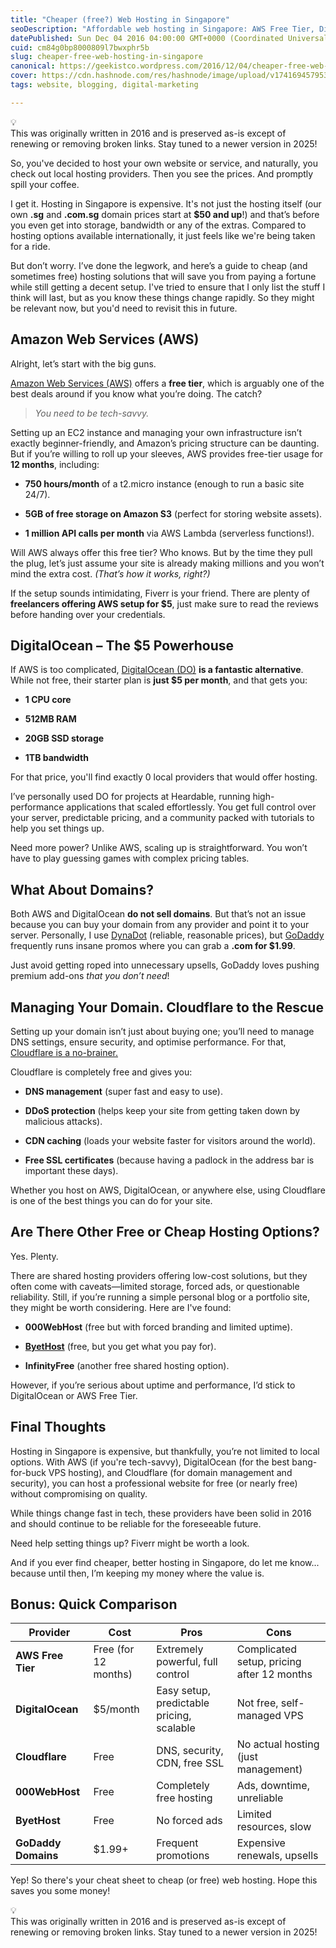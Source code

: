 ```yaml
---
title: "Cheaper (free?) Web Hosting in Singapore"
seoDescription: "Affordable web hosting in Singapore: AWS Free Tier, DigitalOcean ($5/month), and Cloudflare for security & speed. Get more for less!"
datePublished: Sun Dec 04 2016 04:00:00 GMT+0000 (Coordinated Universal Time)
cuid: cm84g0bp8000809l7bwxphr5b
slug: cheaper-free-web-hosting-in-singapore
canonical: https://geekistco.wordpress.com/2016/12/04/cheaper-free-web-hosting-in-singapore/
cover: https://cdn.hashnode.com/res/hashnode/image/upload/v1741694579530/ef5aaf6e-f0bf-4ba4-a840-939365a309bb.png
tags: website, blogging, digital-marketing

---
```


<div data-node-type="callout">
<div data-node-type="callout-emoji">💡</div>
<div data-node-type="callout-text">This was originally written in 2016 and is preserved as-is except of renewing or removing broken links. Stay tuned to a newer version in 2025!</div>
</div>

So, you've decided to host your own website or service, and naturally, you check out local hosting providers. Then you see the prices. And promptly spill your coffee.

I get it. Hosting in Singapore is expensive. It's not just the hosting itself (our own **.sg** and **.com.sg** domain prices start at **$50 and up**!) and that’s before you even get into storage, bandwidth or any of the extras. Compared to hosting options available internationally, it just feels like we're being taken for a ride.

But don’t worry. I’ve done the legwork, and here’s a guide to cheap (and sometimes free) hosting solutions that will save you from paying a fortune while still getting a decent setup. I've tried to ensure that I only list the stuff I think will last, but as you know these things change rapidly. So they might be relevant now, but you'd need to revisit this in future.

## Amazon Web Services (AWS)

Alright, let’s start with the big guns.

[Amazon Web Services (AWS)](https://aws.amazon.com/free/) offers a **free tier**, which is arguably one of the best deals around if you know what you’re doing. The catch?

> *You need to be tech-savvy.*

Setting up an EC2 instance and managing your own infrastructure isn’t exactly beginner-friendly, and Amazon’s pricing structure can be daunting. But if you’re willing to roll up your sleeves, AWS provides free-tier usage for **12 months**, including:

* **750 hours/month** of a t2.micro instance (enough to run a basic site 24/7).
    
* **5GB of free storage on Amazon S3** (perfect for storing website assets).
    
* **1 million API calls per month** via AWS Lambda (serverless functions!).
    

Will AWS always offer this free tier? Who knows. But by the time they pull the plug, let’s just assume your site is already making millions and you won’t mind the extra cost. *(That’s how it works, right?)*

If the setup sounds intimidating, Fiverr is your friend. There are plenty of **freelancers offering AWS setup for $5**, just make sure to read the reviews before handing over your credentials.

## DigitalOcean – The $5 Powerhouse

If AWS is too complicated, [DigitalOcean (DO)](https://www.digitalocean.com/) **is a fantastic alternative**. While not free, their starter plan is **just $5 per month**, and that gets you:

* **1 CPU core**
    
* **512MB RAM**
    
* **20GB SSD storage**
    
* **1TB bandwidth**
    

For that price, you'll find exactly 0 local providers that would offer hosting.

I’ve personally used DO for projects at Heardable, running high-performance applications that scaled effortlessly. You get full control over your server, predictable pricing, and a community packed with tutorials to help you set things up.

Need more power? Unlike AWS, scaling up is straightforward. You won’t have to play guessing games with complex pricing tables.

## What About Domains?

Both AWS and DigitalOcean **do not sell domains**. But that’s not an issue because you can buy your domain from any provider and point it to your server. Personally, I use [DynaDot](https://dynadot.com) (reliable, reasonable prices), but [GoDaddy](https://godaddy.com) frequently runs insane promos where you can grab a **.com for $1.99**.

Just avoid getting roped into unnecessary upsells, GoDaddy loves pushing premium add-ons *that you don’t need*!

## Managing Your Domain. Cloudflare to the Rescue

Setting up your domain isn’t just about buying one; you’ll need to manage DNS settings, ensure security, and optimise performance. For that, [Cloudflare is a no-brainer.](https://www.cloudflare.com/)

Cloudflare is completely free and gives you:

* **DNS management** (super fast and easy to use).
    
* **DDoS protection** (helps keep your site from getting taken down by malicious attacks).
    
* **CDN caching** (loads your website faster for visitors around the world).
    
* **Free SSL certificates** (because having a padlock in the address bar is important these days).
    

Whether you host on AWS, DigitalOcean, or anywhere else, using Cloudflare is one of the best things you can do for your site.

## Are There Other Free or Cheap Hosting Options?

Yes. Plenty.

There are shared hosting providers offering low-cost solutions, but they often come with caveats—limited storage, forced ads, or questionable reliability. Still, if you’re running a simple personal blog or a portfolio site, they might be worth considering. Here are I've found:

* **000WebHost** (free but with forced branding and limited uptime).
    
* [**ByetHost**](https://byet.host/) (free, but you get what you pay for).
    
* **InfinityFree** (another free shared hosting option).
    

However, if you’re serious about uptime and performance, I’d stick to DigitalOcean or AWS Free Tier.

## Final Thoughts

Hosting in Singapore is expensive, but thankfully, you’re not limited to local options. With AWS (if you're tech-savvy), DigitalOcean (for the best bang-for-buck VPS hosting), and Cloudflare (for domain management and security), you can host a professional website for free (or nearly free) without compromising on quality.

While things change fast in tech, these providers have been solid in 2016 and should continue to be reliable for the foreseeable future.

Need help setting things up? Fiverr might be worth a look.

And if you ever find cheaper, better hosting in Singapore, do let me know... because until then, I’m keeping my money where the value is.

## Bonus: Quick Comparison

| Provider | Cost | Pros | Cons |
| --- | --- | --- | --- |
| **AWS Free Tier** | Free (for 12 months) | Extremely powerful, full control | Complicated setup, pricing after 12 months |
| **DigitalOcean** | $5/month | Easy setup, predictable pricing, scalable | Not free, self-managed VPS |
| **Cloudflare** | Free | DNS, security, CDN, free SSL | No actual hosting (just management) |
| **000WebHost** | Free | Completely free hosting | Ads, downtime, unreliable |
| **ByetHost** | Free | No forced ads | Limited resources, slow |
| **GoDaddy Domains** | $1.99+ | Frequent promotions | Expensive renewals, upsells |

Yep! So there's your cheat sheet to cheap (or free) web hosting. Hope this saves you some money!

<div data-node-type="callout">
<div data-node-type="callout-emoji">💡</div>
<div data-node-type="callout-text">This was originally written in 2016 and is preserved as-is except of renewing or removing broken links. Stay tuned to a newer version in 2025!</div>
</div>